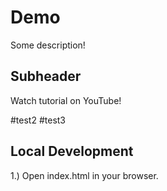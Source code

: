 # Demo

Some description!

## Subheader

Watch tutorial on YouTube!

#test2
#test3

## Local Development

1.) Open index.html in your browser.